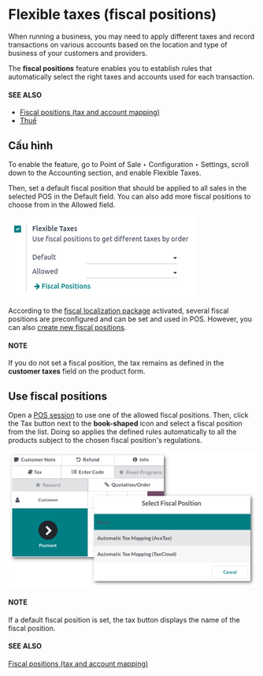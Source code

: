 # Flexible taxes (fiscal positions)

When running a business, you may need to apply different taxes and record transactions on various
accounts based on the location and type of business of your customers and providers.

The **fiscal positions** feature enables you to establish rules that automatically select the right
taxes and accounts used for each transaction.

#### SEE ALSO
- [Fiscal positions (tax and account mapping)](../../../finance/accounting/taxes/fiscal_positions.md)
- [Thuế](../../../finance/accounting/taxes.md)

## Cấu hình

To enable the feature, go to Point of Sale ‣ Configuration ‣ Settings, scroll
down to the Accounting section, and enable Flexible Taxes.

Then, set a default fiscal position that should be applied to all sales in the selected POS in the
Default field. You can also add more fiscal positions to choose from in the
Allowed field.

![image](../../../../.gitbook/assets/flexible-taxes-setting.png)

According to the [fiscal localization package](../../../finance/fiscal_localizations.md)
activated, several fiscal positions are preconfigured and can be set and used in POS. However, you
can also [create new fiscal positions](../../../finance/accounting/taxes/fiscal_positions.md#fiscal-positions-mapping).

#### NOTE
If you do not set a fiscal position, the tax remains as defined in the **customer taxes** field
on the product form.

## Use fiscal positions

Open a [POS session](../../point_of_sale.md#pos-session-start) to use one of the allowed fiscal positions. Then,
click the Tax button next to the **book-shaped** icon and select a fiscal position from
the list. Doing so applies the defined rules automatically to all the products subject to the chosen
fiscal position's regulations.

![image](../../../../.gitbook/assets/set-tax.png)

#### NOTE
If a default fiscal position is set, the tax button displays the name of the fiscal position.

#### SEE ALSO
[Fiscal positions (tax and account mapping)](../../../finance/accounting/taxes/fiscal_positions.md)
